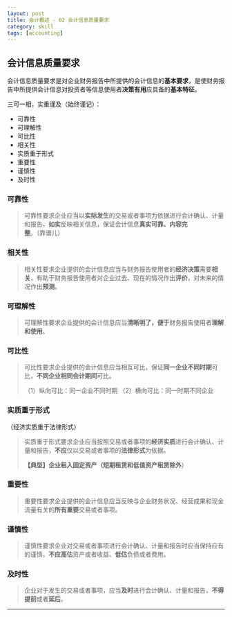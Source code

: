 ```yaml
---
layout: post
title: 会计概述 - 02 会计信息质量要求
category: skill
tags: [accounting]
---
```


## 会计信息质量要求

会计信息质量要求是对企业财务报告中所提供的会计信息的**基本要求**，是使财务报告中所提供会计信息对投资者等信息使用者**决策有用**应具备的**基本特征**。

三可一相，实重谨及（始终谨记）：
- 可靠性
- 可理解性
- 可比性
- 相关性
- 实质重于形式
- 重要性
- 谨慎性
- 及时性

### 可靠性

> 可靠性要求企业应当以**实际发生**的交易或者事项为依据进行会计确认、计量和报告，**如实**反映相关信息，保证会计信息**真实可靠、内容完整**。（靠谱儿）

### 相关性

> 相关性要求企业提供的会计信息应当与财务报告使用者的**经济决策**需要**相关**，有助于财务报告使用者对企业过去、现在的情况作出**评价**，对未来的情况作出**预测**。

### 可理解性

> 可理解性要求企业提供的会计信息应当**清晰明了，便于**财务报告使用者**理解和使用**。

### 可比性

> 可比性要求企业提供的会计信息应当相互可比，保证**同一企业不同时期**可比，**不同企业相同会计期间**可比。
>
> （1）纵向可比：同一企业不同时期
> （2）横向可比：同一时期不同企业

### 实质重于形式

（经济实质重于法律形式）

> 实质重于形式要求企业应当按照交易或者事项的**经济实质**进行会计确认、计量和报告，**不应**仅以交易或者事项的**法律形式**为依据。
>
> **【典型】**企业租入固定资产（短期租赁和低值资产租赁**除外**）

### 重要性

> 重要性要求企业提供的会计信息应当反映与企业财务状况、经营成果和现金流量有关的**所有重要**交易或者事项。

### 谨慎性

> 谨慎性要求企业对交易或者事项进行会计确认、计量和报告时应当保持应有的谨慎，**不应高估**资产或者收益、**低估**负债或者费用。

### 及时性

> 企业对于发生的交易或者事项，应当**及时**进行会计确认、计量和报告，**不得提前**或者**延后**。

---
